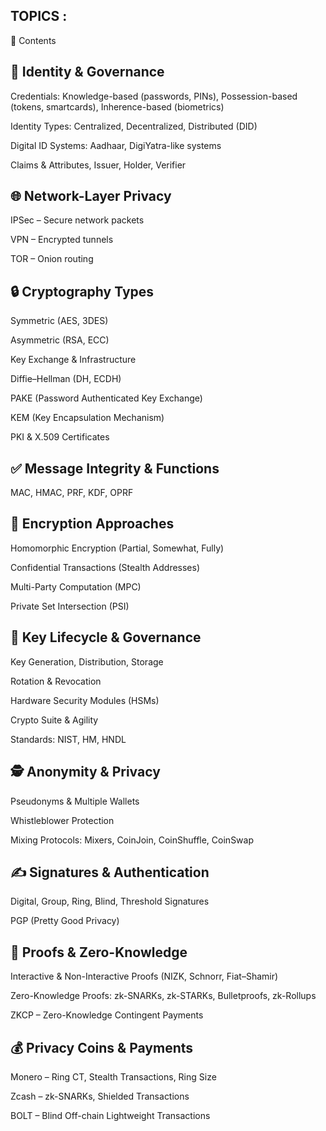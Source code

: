 ## TOPICS :
📌 Contents

## 🔑 Identity & Governance

 Credentials: Knowledge-based (passwords, PINs), Possession-based (tokens, smartcards), Inherence-based (biometrics)

 Identity Types: Centralized, Decentralized, Distributed (DID)

 Digital ID Systems: Aadhaar, DigiYatra-like systems

 Claims & Attributes, Issuer, Holder, Verifier


 ## 🌐 Network-Layer Privacy

  IPSec – Secure network packets

  VPN – Encrypted tunnels

  TOR – Onion routing


 ## 🔒 Cryptography Types

  Symmetric (AES, 3DES)

  Asymmetric (RSA, ECC)

  Key Exchange & Infrastructure

  Diffie–Hellman (DH, ECDH)
 
  PAKE (Password Authenticated Key Exchange)

  KEM (Key Encapsulation Mechanism)

  PKI & X.509 Certificates



 ## ✅ Message Integrity & Functions

  MAC, HMAC, PRF, KDF, OPRF


## 🔐 Encryption Approaches

  Homomorphic Encryption (Partial, Somewhat, Fully)

  Confidential Transactions (Stealth Addresses)

  Multi-Party Computation (MPC)

  Private Set Intersection (PSI)


 ## 🔄 Key Lifecycle & Governance

 Key Generation, Distribution, Storage

  Rotation & Revocation

  Hardware Security Modules (HSMs)

  Crypto Suite & Agility

  Standards: NIST, HM, HNDL


 ## 🕵 Anonymity & Privacy

  Pseudonyms & Multiple Wallets

  Whistleblower Protection

  Mixing Protocols: Mixers, CoinJoin, CoinShuffle, CoinSwap
 

 ## ✍ Signatures & Authentication

  Digital, Group, Ring, Blind, Threshold Signatures

  PGP (Pretty Good Privacy)


 ## 📜 Proofs & Zero-Knowledge

  Interactive & Non-Interactive Proofs (NIZK, Schnorr, Fiat–Shamir)

 Zero-Knowledge Proofs: zk-SNARKs, zk-STARKs, Bulletproofs, zk-Rollups

ZKCP – Zero-Knowledge Contingent Payments


 ## 💰 Privacy Coins & Payments

  Monero – Ring CT, Stealth Transactions, Ring Size

  Zcash – zk-SNARKs, Shielded Transactions

  BOLT – Blind Off-chain Lightweight Transactions
